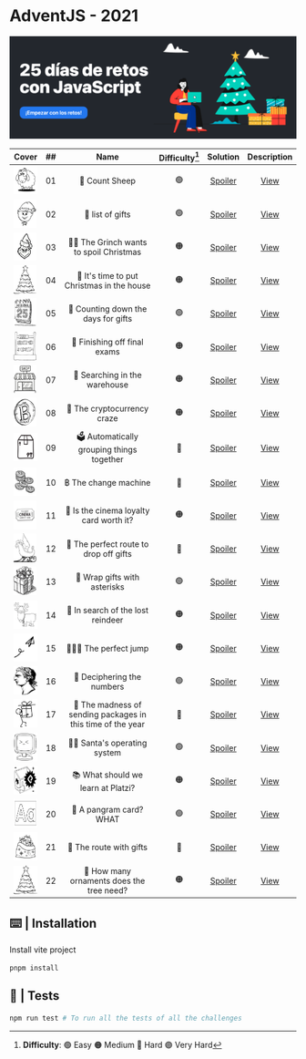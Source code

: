 # AdventJS - 2021

![cover2021](/public/cover2021.png)

| Cover | ##    |                               Name                                    | Difficulty[^1] |  Solution  | Description |
| ----- | :---: |:---------------------------------------------------------------------:|:------------:  | :--------: | :---------: |
| <img src="https://github.com/AlecANL/adventjs/blob/main/public/2021/sheep.png?raw=true" width="50" height="50" />       |  01   | 🐑 Count Sheep      |  🟢  | [Spoiler](https://github.com/AlecANL/adventjs/blob/main/src/2021/challenges/01/app.ts)         | [View](https://github.com/AlecANL/adventjs/tree/main/src/2021/challenges/01) | 280 |
| <img src="https://github.com/AlecANL/adventjs/blob/main/public/2021/elf.png?raw=true" width="40" height="50" />       |  02   | 🎁 list of gifts |         🟢     | [Spoiler](https://github.com/AlecANL/adventjs/blob/main/src/2021/challenges/02/app.ts)         | [View](https://github.com/AlecANL/adventjs/tree/main/src/2021/challenges/02)|
| <img src="https://github.com/AlecANL/adventjs/blob/main/public/2021/grinch.png?raw=true" width="40" height="50" />       |  03   | 🧑‍🎤 The Grinch wants to spoil Christmas|     🟠     | [Spoiler](https://github.com/AlecANL/adventjs/blob/main/src/2021/challenges/03/app.ts)         | [View](https://github.com/AlecANL/adventjs/tree/main/src/2021/challenges/03)|
| <img src="https://github.com/AlecANL/adventjs/blob/main/public/2021/xmas-tree.png?raw=true" width="40" height="50" />       |  04   | 🎄 It's time to put Christmas in the house|         🟠     | [Spoiler](https://github.com/AlecANL/adventjs/blob/main/src/2021/challenges/04/app.ts)         | [View](https://github.com/AlecANL/adventjs/tree/main/src/2021/challenges/04)|
| <img src="https://github.com/AlecANL/adventjs/blob/main/public/2021/25-december.png?raw=true" width="40" height="50" />       |  05   | 📆 Counting down the days for gifts |         🟢     | [Spoiler](https://github.com/AlecANL/adventjs/blob/main/src/2021/challenges/05/app.ts)         | [View](https://github.com/AlecANL/adventjs/tree/main/src/2021/challenges/05)|
| <img src="https://github.com/AlecANL/adventjs/blob/main/public/2021/math.png?raw=true" width="40" height="50" />       |  06   | 🧮 Finishing off final exams |         🟠     | [Spoiler](https://github.com/AlecANL/adventjs/blob/main/src/2021/challenges/06/app.ts)         | [View](https://github.com/AlecANL/adventjs/tree/main/src/2021/challenges/06)|
| <img src="https://github.com/AlecANL/adventjs/blob/main/public/2021/shop.png?raw=true" width="40" height="50" />       |  07   | 🏪 Searching in the warehouse |         🟠     | [Spoiler](https://github.com/AlecANL/adventjs/blob/main/src/2021/challenges/07/app.ts)         | [View](https://github.com/AlecANL/adventjs/tree/main/src/2021/challenges/07)|
| <img src="https://github.com/AlecANL/adventjs/blob/main/public/2021/bitcoin.png?raw=true" width="40" height="50" />       |  08   | 💸 The cryptocurrency craze |         🟠     | [Spoiler](https://github.com/AlecANL/adventjs/blob/main/src/2021/challenges/08/app.ts)         | [View](https://github.com/AlecANL/adventjs/tree/main/src/2021/challenges/08)|
| <img src="https://github.com/AlecANL/adventjs/blob/main/public/2021/package.png?raw=true" width="50" height="50" />       |  09   | 🗳️ Automatically grouping things together |         🔴     | [Spoiler](https://github.com/AlecANL/adventjs/blob/main/src/2021/challenges/09/app.ts)         | [View](https://github.com/AlecANL/adventjs/tree/main/src/2021/challenges/09)|
| <img src="https://github.com/AlecANL/adventjs/blob/main/public/2021/coins.png?raw=true" width="40" height="50" />       |  10   | ฿ The change machine |         🔴     | [Spoiler](https://github.com/AlecANL/adventjs/blob/main/src/2021/challenges/10/app.ts)         | [View](https://github.com/AlecANL/adventjs/tree/main/src/2021/challenges/10)|
| <img src="https://github.com/AlecANL/adventjs/blob/main/public/2021/cine.png?raw=true" width="40" height="50" />       |  11   | 🎫 Is the cinema loyalty card worth it? |         🟠     | [Spoiler](https://github.com/AlecANL/adventjs/blob/main/src/2021/challenges/11/app.ts)         | [View](https://github.com/AlecANL/adventjs/tree/main/src/2021/challenges/11)|
| <img src="https://github.com/AlecANL/adventjs/blob/main/public/2021/trineo.png?raw=true" width="40" height="50" />       |  12   |🧭 The perfect route to drop off gifts |         🔴     | [Spoiler](https://github.com/AlecANL/adventjs/blob/main/src/2021/challenges/12/app.ts)         | [View](https://github.com/AlecANL/adventjs/tree/main/src/2021/challenges/12)|
| <img src="https://github.com/AlecANL/adventjs/blob/main/public/2021/gift.png?raw=true" width="40" height="50" />       |  13   |🎁 Wrap gifts with asterisks |         🟢     | [Spoiler](https://github.com/AlecANL/adventjs/blob/main/src/2021/challenges/13/app.ts)         | [View](https://github.com/AlecANL/adventjs/tree/main/src/2021/challenges/13)|
| <img src="https://github.com/AlecANL/adventjs/blob/main/public/2021/reindeer.png?raw=true" width="45" height="50" />       |  14   |🦌 In search of the lost reindeer |         🟠     | [Spoiler](https://github.com/AlecANL/adventjs/blob/main/src/2021/challenges/14/app.ts)         | [View](https://github.com/AlecANL/adventjs/tree/main/src/2021/challenges/14)|
| <img src="https://github.com/AlecANL/adventjs/blob/main/public/2021/fly.png?raw=true" width="45" height="50" />       |  15   |🤾🏽‍♂️ The perfect jump |         🟠     | [Spoiler](https://github.com/AlecANL/adventjs/blob/main/src/2021/challenges/15/app.ts)         | [View](https://github.com/AlecANL/adventjs/tree/main/src/2021/challenges/15)|
| <img src="https://github.com/AlecANL/adventjs/blob/main/public/2021/roman.png?raw=true" width="45" height="50" />       |  16   | 🤔 Deciphering the numbers |         🟢     | [Spoiler](https://github.com/AlecANL/adventjs/blob/main/src/2021/challenges/16/app.ts)         | [View](https://github.com/AlecANL/adventjs/tree/main/src/2021/challenges/16)|
| <img src="https://github.com/AlecANL/adventjs/blob/main/public/2021/carrier.png?raw=true" width="45" height="50" />       |  17   | 🚛 The madness of sending packages in this time of the year |         🔴     | [Spoiler](https://github.com/AlecANL/adventjs/blob/main/src/2021/challenges/17/app.ts)         | [View](https://github.com/AlecANL/adventjs/tree/main/src/2021/challenges/17)|
| <img src="https://github.com/AlecANL/adventjs/blob/main/public/2021/computer.png?raw=true" width="45" height="50" />       |  18   | 🎅🏻 Santa's operating system |         🟢     | [Spoiler](https://github.com/AlecANL/adventjs/blob/main/src/2021/challenges/18/app.ts)         | [View](https://github.com/AlecANL/adventjs/tree/main/src/2021/challenges/18)|
| <img src="https://github.com/AlecANL/adventjs/blob/main/public/2021/platzi-regalo.png?raw=true" width="45" height="50" />       |  19   | 📚 What should we learn at Platzi?|         🟠     | [Spoiler](https://github.com/AlecANL/adventjs/blob/main/src/2021/challenges/19/app.ts) | [View](https://github.com/AlecANL/adventjs/tree/main/src/2021/challenges/19)|
| <img src="https://github.com/AlecANL/adventjs/blob/main/public/2021/alphabet.png?raw=true" width="50" height="50" />       |  20   | 💌 A pangram card? WHAT|         🟢     | [Spoiler](https://github.com/AlecANL/adventjs/blob/main/src/2021/challenges/20/app.ts) | [View](https://github.com/AlecANL/adventjs/tree/main/src/2021/challenges/20)|
| <img src="https://github.com/AlecANL/adventjs/blob/main/public/2021/bag-gifts.png?raw=true" width="50" height="50" />       |  21   | 🎒 The route with gifts |🔴| [Spoiler](https://github.com/AlecANL/adventjs/blob/main/src/2021/challenges/21/app.ts) | [View](https://github.com/AlecANL/adventjs/tree/main/src/2021/challenges/21)|
| <img src="https://github.com/AlecANL/adventjs/blob/main/public/2021/xmas-tree.png?raw=true" width="50" height="50" />       |  22   | 🎄 How many ornaments does the tree need? |🟠| [Spoiler](https://github.com/AlecANL/adventjs/blob/main/src/2021/challenges/22/app.ts) | [View](https://github.com/AlecANL/adventjs/tree/main/src/2021/challenges/22)|

[^1]: **Difficulty**: 🟢 Easy 🟠 Medium 🔴 Hard 🟣 Very Hard

## ⌨️ | Installation

Install vite project

`pnpm install`

## 🧪 | Tests

```bash
npm run test # To run all the tests of all the challenges
```
